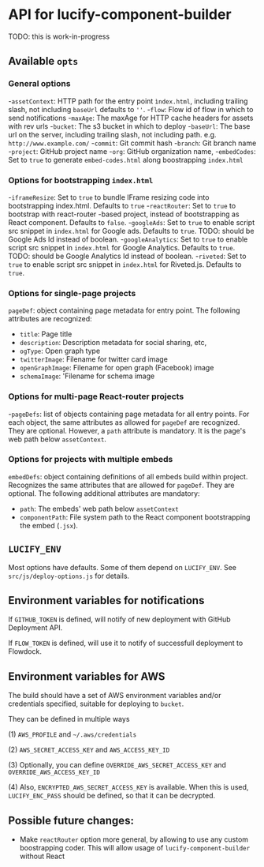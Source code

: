 
# API for lucify-component-builder

TODO: this is work-in-progress

## Available `opts`

### General options

-`assetContext`: HTTP path for the entry point `ìndex.html`, including trailing slash, not including `baseUrl` defaults to `''`.
-`flow`: Flow id of flow in which to send notifications
-`maxAge`: The maxAge for HTTP cache headers for assets with rev urls
-`bucket`: The s3 bucket in which to deploy
-`baseUrl`: The base url on the server, including trailing slash, not including path. e.g. `http://www.example.com/`
-`commit`: Git commit hash
-`branch`: Git branch name
-`project`: GitHub project name
-`org`: GitHub organization name,
-`embedCodes`: Set to `true` to generate `embed-codes.html` along boostrapping `index.html`

### Options for bootstrapping `index.html`

-`iframeResize`: Set to `true` to bundle IFrame resizing code into bootstrapping index.html. Defaults to `true`
-`reactRouter`: Set to `true` to bootstrap with react-router -based project, instead of bootstrapping as React component. Defaults to `false`.
-`googleAds`: Set to `true` to enable script src snippet in `index.html` for Google ads. Defaults to `true`. TODO: should be Google Ads Id instead of boolean.
-`googleAnalytics`: Set to `true` to enable script src snippet in `index.html` for Google Analytics. Defaults to `true`. TODO: should be Google Analytics Id instead of boolean.
-`riveted`: Set to `true` to enable script src snippet in `index.html` for Riveted.js. Defaults to `true`.

### Options for single-page projects

`pageDef`: object containing page metadata for entry point. The following attributes are recognized:
- `title`: Page title
- `description`: Description metadata for social sharing, etc,
- `ogType`: Open graph type
- `twitterImage`: Filename for twitter card image
- `openGraphImage`: Filename for open graph (Facebook) image
- `schemaImage`: 'Filename for schema image

### Options for multi-page React-router projects

-`pageDefs`: list of objects containing page metadata for all entry points. For each object, the same attributes as allowed for `pageDef` are recognized. They are optional. However, a `path` attribute is mandatory. It is the page's web path below `assetContext`.

### Options for projects with multiple embeds

`embedDefs`: object containing definitions of all embeds build within project. Recognizes the same attributes that are allowed for `pageDef`. They are optional. The following additional attributes are mandatory:
- `path`: The embeds' web path below `assetContext`
- `componentPath`: File system path to the React component bootstrapping the embed (`.jsx`).

## `LUCIFY_ENV`

Most options have defaults. Some of them depend on `LUCIFY_ENV`. See `src/js/deploy-options.js` for details.

## Environment variables for notifications

If `GITHUB_TOKEN` is defined, will notify of new deployment with GitHub Deployment API.

If `FLOW_TOKEN` is defined, will use it to notify of successfull deployment to Flowdock.

## Environment variables for AWS

The build should have a set of AWS environment variables and/or credentials specified, suitable for deploying to `bucket`.

They can be defined in multiple ways

(1) `AWS_PROFILE` and `~/.aws/credentials`

(2) `AWS_SECRET_ACCESS_KEY` and `AWS_ACCESS_KEY_ID`

(3) Optionally, you can define `OVERRIDE_AWS_SECRET_ACCESS_KEY` and `OVERRIDE_AWS_ACCESS_KEY_ID`

(4) Also, `ENCRYPTED_AWS_SECRET_ACCESS_KEY` is available. When this is used, `LUCIFY_ENC_PASS` should be defined, so that it can be decrypted.

## Possible future changes:

- Make `reactRouter` option more general, by allowing to use any custom boostrapping coder. This will allow usage of `lucify-component-builder` without React



